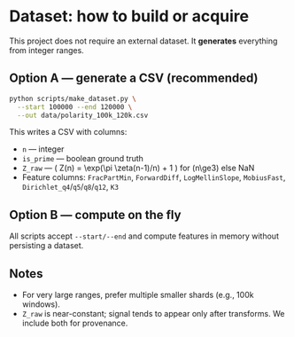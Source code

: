 # Dataset: how to build or acquire

This project does not require an external dataset. It **generates** everything from integer ranges.

## Option A — generate a CSV (recommended)

```bash
python scripts/make_dataset.py \
  --start 100000 --end 120000 \
  --out data/polarity_100k_120k.csv
```

This writes a CSV with columns:
- `n` — integer
- `is_prime` — boolean ground truth
- `Z_raw` — \( Z(n) = \exp(\pi \zeta(n-1)/n) + 1 \) for \(n\ge3\) else NaN
- Feature columns: `FracPartMin`, `ForwardDiff`, `LogMellinSlope`, `MobiusFast`, `Dirichlet_q4`/`q5`/`q8`/`q12`, `K3`

## Option B — compute on the fly

All scripts accept `--start/--end` and compute features in memory without persisting a dataset.

## Notes

- For very large ranges, prefer multiple smaller shards (e.g., 100k windows).
- `Z_raw` is near-constant; signal tends to appear only after transforms. We include both for provenance.
